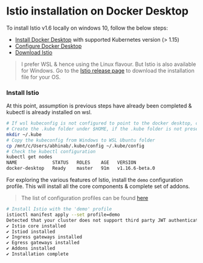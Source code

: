 # Istio installation on Docker Desktop
 To install Istio v1.6 locally on windows 10, follow the below steps:
 * [Install Docker Desktop](https://docs.docker.com/docker-for-windows/install/) with supported Kubernetes version (> 1.15)
 * [Configure Docker Desktop](https://istio.io/docs/setup/platform-setup/docker/)
 * [Download Istio](https://istio.io/docs/setup/getting-started/#download)
 > I prefer WSL & hence using the Linux flavour. But Istio is also available for Windows. Go to the [Istio release page](https://github.com/istio/istio/releases) to download the installation file for your OS.

 ### Install Istio
 At this point, assumption is previous steps have already been completed & kubectl is already installed on wsl.
 ```bash
# If wsl kubeconfig is not configured to point to the docker desktop, configure the same
# Create the .kube folder under $HOME, if the .kube folder is not present
mkdir ~/.kube
# Copy the kubeconfig from Windows to WSL Ubuntu folder
cp /mnt/c/Users/abhinab/.kube/config ~/.kube/config
# Check the kubectl configuration
kubectl get nodes
NAME             STATUS   ROLES    AGE   VERSION
docker-desktop   Ready    master   91m   v1.16.6-beta.0
```
For exploring the various features of Istio, install the `demo` configuration profile. This will install all the core components & complete set of addons. 
> The list of configuration profiles can be found [here](https://istio.io/docs/setup/additional-setup/config-profiles/)
```bash
# Install Istio with the 'demo' profile 
istioctl manifest apply --set profile=demo
Detected that your cluster does not support third party JWT authentication. Falling back to less secure first party JWT. See "https://istio.io/docs/ops/best-practices/security/#configure-third-party-service-account-tokens for details."
✔ Istio core installed
✔ Istiod installed
✔ Ingress gateways installed
✔ Egress gateways installed
✔ Addons installed
✔ Installation complete
 ```

 